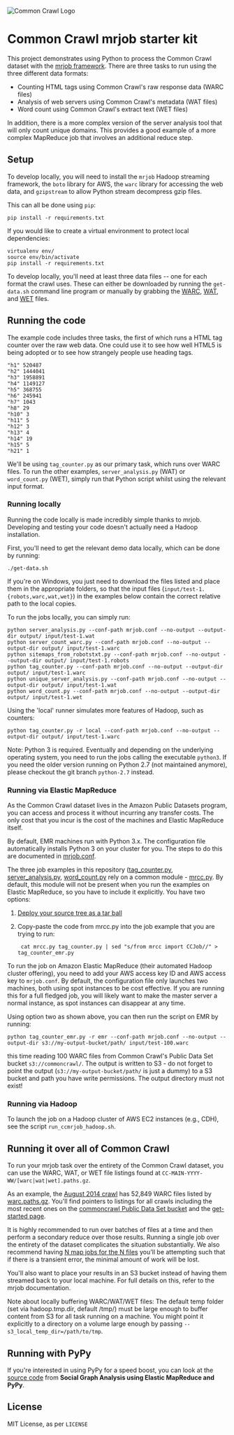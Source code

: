![Common Crawl Logo](https://commoncrawl.org/wp-content/uploads/2016/12/logocommoncrawl.png)

# Common Crawl mrjob starter kit

This project demonstrates using Python to process the Common Crawl dataset with the [mrjob framework](https://mrjob.readthedocs.io/en/latest/).
There are three tasks to run using the three different data formats:

+ Counting HTML tags using Common Crawl's raw response data (WARC files)
+ Analysis of web servers using Common Crawl's metadata (WAT files)
+ Word count using Common Crawl's extract text (WET files)

In addition, there is a more complex version of the server analysis tool that will only count unique domains.
This provides a good example of a more complex MapReduce job that involves an additional reduce step.

## Setup

To develop locally, you will need to install the `mrjob` Hadoop streaming framework, the `boto` library for AWS, the `warc` library for accessing the web data, and `gzipstream` to allow Python stream decompress gzip files.

This can all be done using `pip`:

    pip install -r requirements.txt

If you would like to create a virtual environment to protect local dependencies:

    virtualenv env/
    source env/bin/activate
    pip install -r requirements.txt

To develop locally, you'll need at least three data files -- one for each format the crawl uses.
These can either be downloaded by running the `get-data.sh` command line program or manually by grabbing the [WARC](https://commoncrawl.s3.amazonaws.com/crawl-data/CC-MAIN-2014-35/segments/1408500800168.29/warc/CC-MAIN-20140820021320-00000-ip-10-180-136-8.ec2.internal.warc.gz), [WAT](https://commoncrawl.s3.amazonaws.com/crawl-data/CC-MAIN-2014-35/segments/1408500800168.29/wat/CC-MAIN-20140820021320-00000-ip-10-180-136-8.ec2.internal.warc.wat.gz), and [WET](https://commoncrawl.s3.amazonaws.com/crawl-data/CC-MAIN-2014-35/segments/1408500800168.29/wet/CC-MAIN-20140820021320-00000-ip-10-180-136-8.ec2.internal.warc.wet.gz) files.

## Running the code

The example code includes three tasks, the first of which runs a HTML tag counter over the raw web data.
One could use it to see how well HTML5 is being adopted or to see how strangely people use heading tags.

    "h1" 520487
    "h2" 1444041
    "h3" 1958891
    "h4" 1149127
    "h5" 368755
    "h6" 245941
    "h7" 1043
    "h8" 29
    "h10" 3
    "h11" 5
    "h12" 3
    "h13" 4
    "h14" 19
    "h15" 5
    "h21" 1

We'll be using `tag_counter.py` as our primary task, which runs over WARC files.
To run the other examples, `server_analysis.py` (WAT) or `word_count.py` (WET), simply run that Python script whilst using the relevant input format.

### Running locally

Running the code locally is made incredibly simple thanks to mrjob.
Developing and testing your code doesn't actually need a Hadoop installation.

First, you'll need to get the relevant demo data locally, which can be done by running:

    ./get-data.sh
    
If you're on Windows, you just need to download the files listed and place them in the appropriate folders, so that the input files (`input/test-1.{robots,warc,wat,wet}`) in the examples below contain the correct relative path to the local copies.

To run the jobs locally, you can simply run:

    python server_analysis.py --conf-path mrjob.conf --no-output --output-dir output/ input/test-1.wat
    python server_count_warc.py --conf-path mrjob.conf --no-output --output-dir output/ input/test-1.warc
    python sitemaps_from_robotstxt.py --conf-path mrjob.conf --no-output --output-dir output/ input/test-1.robots
    python tag_counter.py --conf-path mrjob.conf --no-output --output-dir output/ input/test-1.warc
    python unique_server_analysis.py --conf-path mrjob.conf --no-output --output-dir output/ input/test-1.wat
    python word_count.py --conf-path mrjob.conf --no-output --output-dir output/ input/test-1.wet

Using the 'local' runner simulates more features of Hadoop, such as counters:

    python tag_counter.py -r local --conf-path mrjob.conf --no-output --output-dir output/ input/test-1.warc

Note: Python 3 is required. Eventually and depending on the underlying operating system, you need to run the jobs calling the executable `python3`. If you need the older version running on Python 2.7 (not maintained anymore), please checkout the git branch `python-2.7` instead.

### Running via Elastic MapReduce

As the Common Crawl dataset lives in the Amazon Public Datasets program, you can access and process it without incurring any transfer costs.
The only cost that you incur is the cost of the machines and Elastic MapReduce itself.

By default, EMR machines run with Python 3.x.
The configuration file automatically installs Python 3 on your cluster for you.
The steps to do this are documented in [mrjob.conf](./mrjob.conf).

The three job examples in this repository ([tag_counter.py](./tag_counter.py), [server_analysis.py](./server_analysis.py), [word_count.py](./word_count.py) rely on a common module - [mrcc.py](./mrcc.py).
By default, this module will not be present when you run the examples on Elastic MapReduce, so you have to include it explicitly.
You have two options:

1. [Deploy your source tree as a tar ball](http://pythonhosted.org/mrjob/guides/setup-cookbook.html#uploading-your-source-tree-as-an-archive)
2. Copy-paste the code from mrcc.py into the job example that you are trying to run:

        cat mrcc.py tag_counter.py | sed "s/from mrcc import CCJob//" > tag_counter_emr.py

To run the job on Amazon Elastic MapReduce (their automated Hadoop cluster offering), you need to add your AWS access key ID and AWS access key to `mrjob.conf`.
By default, the configuration file only launches two machines, both using spot instances to be cost effective. If you are running this for a full fledged job, you will likely want to make the master server a normal instance, as spot instances can disappear at any time.

Using option two as shown above, you can then run the script on EMR by running:

    python tag_counter_emr.py -r emr --conf-path mrjob.conf --no-output --output-dir s3://my-output-bucket/path/ input/test-100.warc

this time reading 100 WARC files from Common Crawl's Public Data Set bucket `s3://commoncrawl/`. The output is written to S3 - do not forget to point the output (`s3://my-output-bucket/path/` is just a dummy) to a S3 bucket and path you have write permissions. The output directory must not exist!

### Running via Hadoop

To launch the job on a Hadoop cluster of AWS EC2 instances (e.g., CDH), see the script `run_ccmrjob_hadoop.sh`.

## Running it over all of Common Crawl

To run your mrjob task over the entirety of the Common Crawl dataset, you can use the WARC, WAT, or WET file listings found at `CC-MAIN-YYYY-WW/[warc|wat|wet].paths.gz`.

As an example, the [August 2014 crawl](http://commoncrawl.org/august-2014-crawl-data-available/) has 52,849 WARC files listed by [warc.paths.gz](https://commoncrawl.s3.amazonaws.com/crawl-data/CC-MAIN-2014-35/warc.paths.gz). You'll find pointers to listings for all crawls including the most recent ones on the [commoncrawl Public Data Set bucket](https://commoncrawl.s3.amazonaws.com/crawl-data/index.html) and the [get-started page](https://commoncrawl.org/the-data/get-started/).

It is highly recommended to run over batches of files at a time and then perform a secondary reduce over those results.
Running a single job over the entirety of the dataset complicates the situation substantially.
We also recommend having [N map jobs for the N files](https://groups.google.com/forum/#!topic/mrjob/o9t5FrgkMCs) you'll be attempting such that if there is a transient error, the minimal amount of work will be lost.

You'll also want to place your results in an S3 bucket instead of having them streamed back to your local machine.
For full details on this, refer to the mrjob documentation.

Note about locally buffering WARC/WAT/WET files: The default temp folder (set via hadoop.tmp.dir, default /tmp/) must be large enough to buffer content from S3 for all task running on a machine. You might point it explicitly to a directory on a volume large enough by passing `--s3_local_temp_dir=/path/to/tmp`.

## Running with PyPy

If you're interested in using PyPy for a speed boost, you can look at the [source code](https://github.com/mcroydon/social-graph-analysis) from **Social Graph Analysis using Elastic MapReduce and PyPy**.

## License

MIT License, as per `LICENSE`
